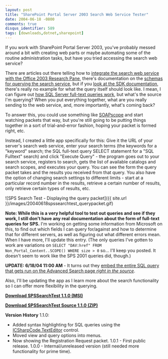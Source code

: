 ```yaml
---
layout: post
title: "SharePoint Portal Server 2003 Search Web Service Tester"
date: 2004-06-18 -0800
comments: true
disqus_identifier: 589
tags: [downloads,dotnet,sharepoint]
---
```

If you work with SharePoint Portal Server 2003, you've probably messed
around a bit with creating web parts or maybe automating some of the
routine administration tasks, but have you tried accessing the search
web service?

 There are articles out there telling how to [integrate the search web
service with the Office 2003 Research
Pane](http://weblogs.asp.net/soever/archive/2004/01/28/63576.aspx),
there's documentation on the [schemas for querying the search
service](http://msdn.microsoft.com/library/default.asp?url=/library/en-us/rssdk/html/rsReferenceSchemas.asp),
but if you [look at the SDK
documentation](http://msdn.microsoft.com/library/default.asp?url=/library/en-us/spptsdk/html/mSPSQueryServiceQuery.asp),
there's really no example for what the query itself should look like. I
mean, I can figure out [how SQL Server full-text queries
work](http://msdn.microsoft.com/library/default.asp?url=/library/en-us/acdata/ac_8_qd_15_2ncj.asp),
but what's the source I'm querying? When you put everything together,
what are you really sending to the web service, and, more importantly,
what's coming back?

 To answer this, you could use something like
[SOAPscope](http://www.mindreef.com/) and start watching packets that
way, but you're still going to be putting things together in a sort of
trial-and-error fashion, hoping your packet is formed right, etc.

 Instead, I created a little app specifically for this: Give it the URL
of your server's search web service, enter your search terms (the
keywords for a "keyword" search; the SQL full-text query SELECT
statement for a "SQL Fulltext" search) and click "Execute Query" - the
program goes out to your search service, registers to search, gets the
list of available catalogs and search scopes, and executes your query.
You can see the form the query packet takes and the results you received
from that query. You also have the option of changing search settings to
different limits - start at a particular record number in the results,
retrieve a certain number of results, only retrieve certain types of
results, etc.

 ![SPS Search Test - Displaying the query
packet]({{ site.url }}/images/20040618spssearchtest_querypacket.gif)

 **Note: While this is a very helpful tool to test out queries and see
if they work, I still don't have any real documentation about the form
of full-text queries for SPS.** I'm working on getting some information
from Microsoft on this, to find out which fields I can query for/against
and how to determine that for different servers, as well as figuring out
what different errors mean. When I have more, I'll update this entry.
(The only queries I've gotten to work are variations on
`SELECT "DAV:href" FROM Non_Portal_Content..SCOPE() WHERE size > 0`
so... I'll keep you posted. It doesn't seem to work like the SPS 2001
queries did, though.)

 **UPDATE: 6/18/04 11:00 AM** - It turns out they [embed the entire SQL
query that gets run on the Advanced Search page *right in the
source*](/archive/2004/06/18/how-to-figure-out-sharepoint-portal-server-2003-full-text-query.aspx).

 Also, I'll be updating the app as I learn more about the search
functionality so I can offer more flexibility in the querying.

[**Download SPSSearchTest 1.1.0
(MSI)**](https://github.com/tillig/SharePointSearchTest/releases/download/v1.1.0/SearchTestSetup_1.1.0.msi)

[**Download SPSSearchTest Source 1.1.0
(ZIP)**](https://github.com/tillig/SharePointSearchTest/archive/v1.1.0.zip)

 **Version History**
 1.1.0:
 - Added syntax highlighting for SQL queries using the
[ICSharpCode.TextEditor](http://www.icsharpcode.net/OpenSource/SD/)
control.
 - Moved view and query options into menus.
 - Now showing the Registration Request packet.
 1.0.1 - First public release.
 1.0.0 - Internal/unreleased version (still needed more functionality
for prime time).
